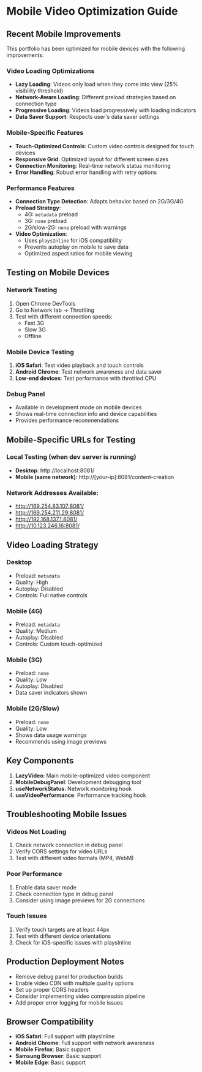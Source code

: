 # Mobile Video Optimization Guide

## Recent Mobile Improvements

This portfolio has been optimized for mobile devices with the following improvements:

### Video Loading Optimizations
- **Lazy Loading**: Videos only load when they come into view (25% visibility threshold)
- **Network-Aware Loading**: Different preload strategies based on connection type
- **Progressive Loading**: Videos load progressively with loading indicators
- **Data Saver Support**: Respects user's data saver settings

### Mobile-Specific Features
- **Touch-Optimized Controls**: Custom video controls designed for touch devices
- **Responsive Grid**: Optimized layout for different screen sizes
- **Connection Monitoring**: Real-time network status monitoring
- **Error Handling**: Robust error handling with retry options

### Performance Features
- **Connection Type Detection**: Adapts behavior based on 2G/3G/4G
- **Preload Strategy**: 
  - 4G: `metadata` preload
  - 3G: `none` preload
  - 2G/slow-2G: `none` preload with warnings
- **Video Optimization**: 
  - Uses `playsInline` for iOS compatibility
  - Prevents autoplay on mobile to save data
  - Optimized aspect ratios for mobile viewing

## Testing on Mobile Devices

### Network Testing
1. Open Chrome DevTools
2. Go to Network tab → Throttling
3. Test with different connection speeds:
   - Fast 3G
   - Slow 3G
   - Offline

### Mobile Device Testing
1. **iOS Safari**: Test video playback and touch controls
2. **Android Chrome**: Test network awareness and data saver
3. **Low-end devices**: Test performance with throttled CPU

### Debug Panel
- Available in development mode on mobile devices
- Shows real-time connection info and device capabilities
- Provides performance recommendations

## Mobile-Specific URLs for Testing

### Local Testing (when dev server is running)
- **Desktop**: http://localhost:8081/
- **Mobile (same network)**: http://[your-ip]:8081/content-creation

### Network Addresses Available:
- http://169.254.83.107:8081/
- http://169.254.211.29:8081/
- http://192.168.137.1:8081/
- http://10.123.246.16:8081/

## Video Loading Strategy

### Desktop
- Preload: `metadata`
- Quality: High
- Autoplay: Disabled
- Controls: Full native controls

### Mobile (4G)
- Preload: `metadata`
- Quality: Medium
- Autoplay: Disabled
- Controls: Custom touch-optimized

### Mobile (3G)
- Preload: `none`
- Quality: Low
- Autoplay: Disabled
- Data saver indicators shown

### Mobile (2G/Slow)
- Preload: `none`
- Quality: Low
- Shows data usage warnings
- Recommends using image previews

## Key Components

1. **LazyVideo**: Main mobile-optimized video component
2. **MobileDebugPanel**: Development debugging tool
3. **useNetworkStatus**: Network monitoring hook
4. **useVideoPerformance**: Performance tracking hook

## Troubleshooting Mobile Issues

### Videos Not Loading
1. Check network connection in debug panel
2. Verify CORS settings for video URLs
3. Test with different video formats (MP4, WebM)

### Poor Performance
1. Enable data saver mode
2. Check connection type in debug panel
3. Consider using image previews for 2G connections

### Touch Issues
1. Verify touch targets are at least 44px
2. Test with different device orientations
3. Check for iOS-specific issues with playsInline

## Production Deployment Notes

- Remove debug panel for production builds
- Enable video CDN with multiple quality options
- Set up proper CORS headers
- Consider implementing video compression pipeline
- Add proper error logging for mobile issues

## Browser Compatibility

- **iOS Safari**: Full support with playsInline
- **Android Chrome**: Full support with network awareness
- **Mobile Firefox**: Basic support
- **Samsung Browser**: Basic support
- **Mobile Edge**: Basic support
